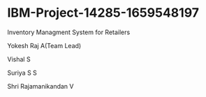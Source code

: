 # IBM-Project-14285-1659548197
Inventory Managment System for Retailers

Yokesh Raj A(Team Lead)

Vishal S

Suriya S S

Shri Rajamanikandan V
